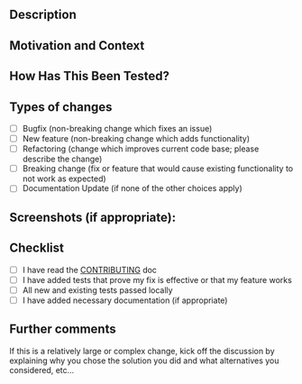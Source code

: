 <!--- Provide a general summary of your changes in the Title above -->

## Description
<!--- Describe the big picture of your changes here to communicate to the maintainers why we should accept this pull request. If it fixes a bug or resolves a feature request, be sure to link to that issue. --->

## Motivation and Context
<!--- Why is this change required? What problem does it solve? -->
<!--- If it fixes an open issue, please link to the issue here. -->

## How Has This Been Tested?
<!--- Please describe in detail how you tested your changes. -->
<!--- Include details of your testing environment, and the tests you ran to -->
<!--- see how your change affects other areas of the code, etc. -->

## Types of changes

<!--- What types of changes does your code introduce? Put an `x` in all the boxes that apply: -->

- [ ] Bugfix (non-breaking change which fixes an issue)
- [ ] New feature (non-breaking change which adds functionality)
- [ ] Refactoring (change which improves current code base; please describe the change)
- [ ] Breaking change (fix or feature that would cause existing functionality to not work as expected)
- [ ] Documentation Update (if none of the other choices apply)

## Screenshots (if appropriate):

## Checklist
<!--- Go over all the following points, and put an `x` in all the boxes that apply. -->
<!--- If you're unsure about any of these, don't hesitate to ask. We're here to help! -->
<!--- This is simply a reminder of what we are going to look for before merging your code --->

- [ ] I have read the [CONTRIBUTING](https://github.com/saucelabs/saucerest-java/blob/master/CONTRUBUTING.md) doc
- [ ] I have added tests that prove my fix is effective or that my feature works
- [ ] All new and existing tests passed locally
- [ ] I have added necessary documentation (if appropriate)

## Further comments

If this is a relatively large or complex change, kick off the discussion by explaining why you chose the solution you did and what alternatives you considered, etc...
